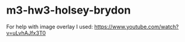 # m3-hw3-holsey-brydon
For help with image overlay I used: https://www.youtube.com/watch?v=uLvhAJfx3T0